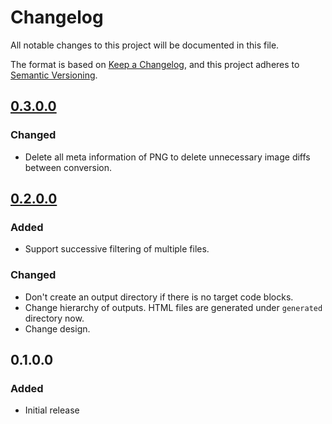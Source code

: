 # Changelog
All notable changes to this project will be documented in this file.

The format is based on [Keep a Changelog](https://keepachangelog.com/en/1.0.0/),
and this project adheres to [Semantic Versioning](https://semver.org/spec/v2.0.0.html).

## [0.3.0.0]
### Changed
- Delete all meta information of PNG to delete unnecessary image diffs between conversion.

## [0.2.0.0]
### Added
- Support successive filtering of multiple files.

### Changed
- Don't create an output directory if there is no target code blocks.
- Change hierarchy of outputs. HTML files are generated under `generated` directory now.
- Change design.

## 0.1.0.0
### Added
- Initial release

  [Unreleased]: https://github.com/olivierlacan/keep-a-changelog/compare/v0.3.0.0...HEAD
  [0.3.0.0]: https://github.com/olivierlacan/keep-a-changelog/compare/v0.2.0.0...v0.3.0.0
  [0.2.0.0]: https://github.com/olivierlacan/keep-a-changelog/compare/v0.1.0.0...v0.2.0.0
